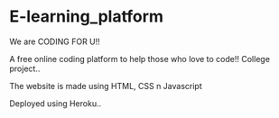 # E-learning_platform

We are CODING FOR U!!

A free online coding platform to help those who love to code!!
College project..

The website is made using HTML, CSS n Javascript

Deployed using Heroku..
